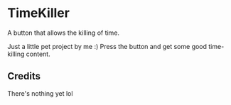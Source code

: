 # TimeKiller
A button that allows the killing of time.

Just a little pet project by me :)
Press the button and get some good time-killing content.

## Credits
There's nothing yet lol 
